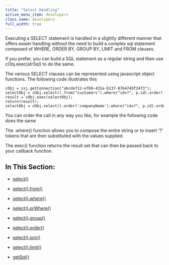 ```yaml
---
title: "Select Handling"
active_menu_item: developers
class_name: developers
full_width: true
---
```



Executing a SELECT statement is handled in a slightly different manner that offers easier handling without the need to build a complex sql statement composed of WHERE, ORDER BY, GROUP BY, LIMIT and FROM clauses.

If you prefer, you can build a SQL statement as a regular string and then use cObj.exec(strSql) to do the same.

The various SELECT clauses can be represented using javascript object functions. The following code illustrates this

    cObj = ssj.getConnection("abcdef12-efb9-431a-b137-87b4749f2473");
    selectObj = cObj.select().from("customers").where("id=?", p.id).order('companyName');
    result = cObj.exec(selectObj);
    return(result);
    selectObj = cObj.select().order('companyName').where("id=?", p.id).order('companyName').from("customers");
   

You can order the call in any way you like, for example the following code does the same

The .where() function allows you to compose the entire string or to insert '?' tokens that are then substituted with the values supplied.

The exec() function returns the result set that can then be passed back to your callback function.

## In This Section:

 - [select()](select.htm)

 - [select().from()](select-from.htm)

 - [select().where()](select-where.htm)

 - [select().orWhere()](orwhere.htm)

 - [select().group()](select-group.htm)

 - [select().order()](select-order.htm)

 - [select().join()](select-join.htm)

 - [select().limit()](select-limit.htm)

 - [getSql()](getsql.htm)

